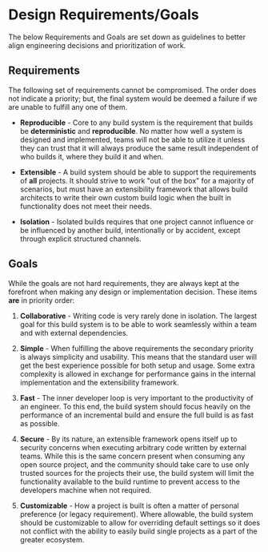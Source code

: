 # Design Requirements/Goals
The below Requirements and Goals are set down as guidelines to better align engineering decisions and prioritization of work.

## Requirements
The following set of requirements cannot be compromised. The order does not indicate a priority; but, the final system would be deemed a failure if we are unable to fulfill any one of them.

* **Reproducible** - Core to any build system is the requirement that builds be **deterministic** and **reproducible**. No matter how well a system is designed and implemented, teams will not be able to utilize it unless they can trust that it will always produce the same result independent of who builds it, where they build it and when.

* **Extensible** - A build system should be able to support the requirements of **all** projects. It should strive to work "out of the box" for a majority of scenarios, but must have an extensibility framework that allows build architects to write their own custom build logic when the built in functionality does not meet their needs.

* **Isolation** - Isolated builds requires that one project cannot influence or be influenced by another build, intentionally or by accident, except through explicit structured channels.

## Goals
While the goals are not hard requirements, they are always kept at the forefront when making any design or implementation decision. These items **are** in priority order:

1. **Collaborative** - Writing code is very rarely done in isolation. The largest goal for this build system is to be able to work seamlessly within a team and with external dependencies.

1. **Simple** - When fulfilling the above requirements the secondary priority is always simplicity and usability. This means that the standard user will get the best experience possible for both setup and usage. Some extra complexity is allowed in exchange for performance gains in the internal implementation and the extensibility framework.

1. **Fast** - The inner developer loop is very important to the productivity of an engineer. To this end, the build system should focus heavily on the performance of an incremental build and ensure the full build is as fast as possible.

1. **Secure** - By its nature, an extensible framework opens itself up to security concerns when executing arbitrary code written by external teams. While this is the same concern present when consuming any open source project, and the community should take care to use only trusted sources for the projects their use, the build system will limit the functionality available to the build runtime to prevent access to the developers machine when not required.

1. **Customizable** - How a project is built is often a matter of personal preference (or legacy requirement). Where allowable, the build system should be customizable to allow for overriding default settings so it does not conflict with the ability to easily build single projects as a part of the greater ecosystem.